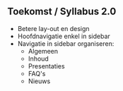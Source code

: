 Toekomst **/ Syllabus 2.0**
---------------------------

- Betere lay-out en design
- Hoofdnavigatie enkel in sidebar
- Navigatie in sidebar organiseren:
  - Algemeen
  - Inhoud
  - Presentaties
  - FAQ's
  - Nieuws